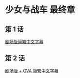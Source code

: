 # 少女与战车 最终章

## 第 1 话

[剧场版简繁中文字幕](https://github.com/Nekomoekissaten-SUB/Nekomoekissaten-Storage/releases/download/subtitle_pkg/Girls-und-panzer-finale_BD_zho.7z)

## 第 2 话

[剧场版 + OVA 简繁中文字幕](https://github.com/Nekomoekissaten-SUB/Nekomoekissaten-Storage/releases/download/subtitle_pkg/Girls-und-panzer-finale_P2_BD_zho.7z)